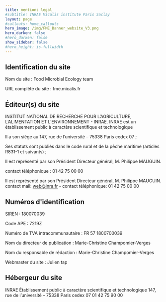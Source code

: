 ```yaml
---
title: mentions legal
#subtitle: INRAE Micalis institute Paris Saclay
layout: page
#callouts: home_callouts
hero_image: /img/FME_Banner_website_V3.png
hero_darken: false
#hero_darken: false
show_sidebar: false
#hero_height: is-fullwidth
---
```





## Identification du site
Nom du site : Food Microbial Ecology team

URL complète du site : fme.micalis.fr

## Éditeur(s) du site
INSTITUT NATIONAL DE RECHERCHE POUR L’AGRICULTURE, L’ALIMENTATION ET L’ENVIRONNEMENT - INRAE.
INRAE est un établissement public à caractère scientifique et technologique

Il a son siège au 147, rue de l’université – 75338 Paris cedex 07 ;

Ses statuts sont publiés dans le code rural et de la pêche maritime (articles R831-1 et suivants) ;

Il est représenté par son Président Directeur général, M. Philippe MAUGUIN.

contact téléphonique : 01 42 75 00 00

Il est représenté par son Président Directeur général, M. Philippe MAUGUIN.
contact mail: web@inra.fr - contact téléphonique: 01 42 75 00 00


## Numéros d'identification
SIREN : 180070039

Code APE : 7219Z

Numéro de TVA intracommunautaire : FR 57 1800700039

Nom du directeur de publication : Marie-Christine Champomier-Verges

Nom du responsable de rédaction : Marie-Christine Champomier-Verges

Webmaster du site : Julien tap



## Hébergeur du site

INRAE 
Établissement public à caractère scientifique et technologique
147, rue de l’université – 75338 Paris cedex 07
01 42 75 90 00

